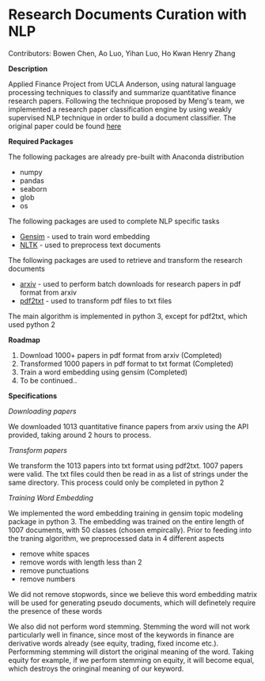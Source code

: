 # Research Documents Curation with NLP

Contributors: Bowen Chen, Ao Luo, Yihan Luo, Ho Kwan Henry Zhang

**Description**

Applied Finance Project from UCLA Anderson, using natural language processing techniques to classify and summarize quantitative finance research papers. Following the technique proposed by Meng's team, we implemented a research paper classification engine by using weakly supervised NLP technique in order to build a document classifier. The original paper could be found [here]() 

**Required Packages**

The following packages are already pre-built with Anaconda distribution

* numpy
* pandas
* seaborn
* glob
* os

The following packages are used to complete NLP specific tasks

* [Gensim](https://radimrehurek.com/gensim/) - used to train word embedding
* [NLTK](https://www.nltk.org/) - used to preprocess text documents

The following packages are used to retrieve and transform the research documents

* [arxiv](https://arxiv.org/help/api/index) - used to perform batch downloads for research papers in pdf format from arxiv
* [pdf2txt](https://pypi.org/project/pdf2text/) - used to transform pdf files to txt files

The main algorithm is implemented in python 3, except for pdf2txt, which used python 2 

**Roadmap**

1. Download 1000+ papers in pdf format from arxiv (Completed)
2. Transformed 1000 papers in pdf format to txt format (Completed)
3. Train a word embedding using gensim (Completed)
4. To be continued..

**Specifications**

*Downloading papers*

We downloaded 1013 quantitative finance papers from arxiv using the API provided, taking around 2 hours to process.

*Transform papers*

We transform the 1013 papers into txt format using pdf2txt. 1007 papers were valid. The txt files could then be read in as a list of strings under the same directory. This process could only be completed in python 2

*Training Word Embedding*

We implemented the word embedding training in gensim topic modeling package in python 3.
The embedding was trained on the entire length of 1007 documents, with 50 classes (chosen empircally). Prior to feeding into the traning algorithm, we preprocessed data in 4 different aspects

* remove white spaces
* remove words with length less than 2
* remove punctuations
* remove numbers

We did not remove stopwords, since we believe this word embedding matrix will be used for generating pseudo documents, which will definetely require the presence of these words

We also did not perform word stemming. Stemming the word will not work particularly well in finance, since most of the keywords in finance are derivative words already (see equity, trading, fixed income etc.). Performming stemming will distort the original meaning of the word. Taking equity for example, if we perform stemming on equity, it will become equal, which destroys the oringinal meaning of our keyword.

